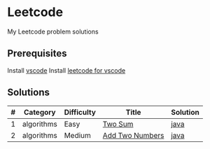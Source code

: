 # Leetcode

My Leetcode problem solutions

## Prerequisites

Install [vscode](https://code.visualstudio.com/)
Install [leetcode for vscode](https://marketplace.visualstudio.com/items?itemName=LeetCode.vscode-leetcode)

## Solutions

| #   | Category   | Difficulty | Title                                                             | Solution                                           |
| --- | ---------- | ---------- | ----------------------------------------------------------------- | -------------------------------------------------- |
| 1   | algorithms | Easy       | [Two Sum](https://leetcode.com/problems/two-sum/)                 | [java](./1.two-sum/1.two-sum.java)                 |
| 2   | algorithms | Medium     | [Add Two Numbers](https://leetcode.com/problems/add-two-numbers/) | [java](./2.add-two-numbers/2.add-two-numbers.java) |
